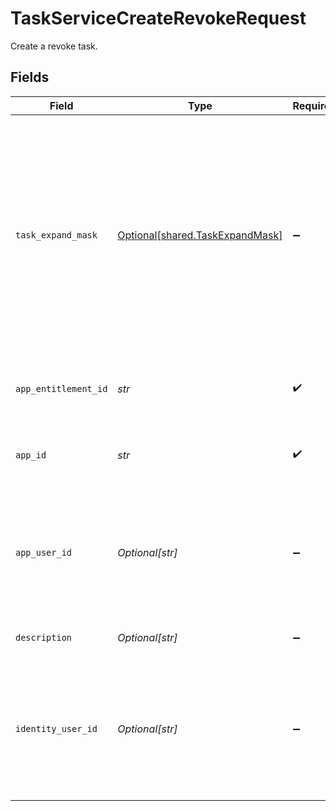 # TaskServiceCreateRevokeRequest

Create a revoke task.


## Fields

| Field                                                                                                                                                                                                                         | Type                                                                                                                                                                                                                          | Required                                                                                                                                                                                                                      | Description                                                                                                                                                                                                                   |
| ----------------------------------------------------------------------------------------------------------------------------------------------------------------------------------------------------------------------------- | ----------------------------------------------------------------------------------------------------------------------------------------------------------------------------------------------------------------------------- | ----------------------------------------------------------------------------------------------------------------------------------------------------------------------------------------------------------------------------- | ----------------------------------------------------------------------------------------------------------------------------------------------------------------------------------------------------------------------------- |
| `task_expand_mask`                                                                                                                                                                                                            | [Optional[shared.TaskExpandMask]](../../models/shared/taskexpandmask.md)                                                                                                                                                      | :heavy_minus_sign:                                                                                                                                                                                                            | The task expand mask is an array of strings that specifes the related objects the requester wishes to have returned when making a request where the expand mask is part of the input. Use '*' to view all possible responses. |
| `app_entitlement_id`                                                                                                                                                                                                          | *str*                                                                                                                                                                                                                         | :heavy_check_mark:                                                                                                                                                                                                            | The ID of the app entitlement to revoke access to.                                                                                                                                                                            |
| `app_id`                                                                                                                                                                                                                      | *str*                                                                                                                                                                                                                         | :heavy_check_mark:                                                                                                                                                                                                            | The ID of the app associated with the entitlement.                                                                                                                                                                            |
| `app_user_id`                                                                                                                                                                                                                 | *Optional[str]*                                                                                                                                                                                                               | :heavy_minus_sign:                                                                                                                                                                                                            | The ID of the app user to revoke access from. This field and identityUserId cannot both be set for a given request.                                                                                                           |
| `description`                                                                                                                                                                                                                 | *Optional[str]*                                                                                                                                                                                                               | :heavy_minus_sign:                                                                                                                                                                                                            | The description of the request.                                                                                                                                                                                               |
| `identity_user_id`                                                                                                                                                                                                            | *Optional[str]*                                                                                                                                                                                                               | :heavy_minus_sign:                                                                                                                                                                                                            | The ID of the user associated with the app user we are revoking access from. This field cannot be set if appUserID is also set.                                                                                               |